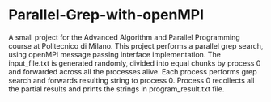# Parallel-Grep-with-openMPI
A small project for the Advanced Algorithm and Parallel Programming course at Politecnico di Milano.
This project performs a parallel grep search, using openMPI message passing interface implementation.
The input_file.txt is generated randomly, divided into equal chunks by process 0 and forwarded across all the processes alive.
Each process performs grep search and forwards resulting string to process 0. Process 0 recollects all the partial results and prints the strings in program_result.txt file.
